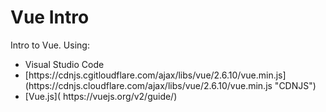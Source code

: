 # Vue Intro

Intro to Vue. Using:

<p align="center">
 <ul>
 <li>Visual Studio Code </li>
 <li>[https://cdnjs.cgitloudflare.com/ajax/libs/vue/2.6.10/vue.min.js](https://cdnjs.cloudflare.com/ajax/libs/vue/2.6.10/vue.min.js "CDNJS")</li>
 <li>[Vue.js]( https://vuejs.org/v2/guide/)</li>
</p>